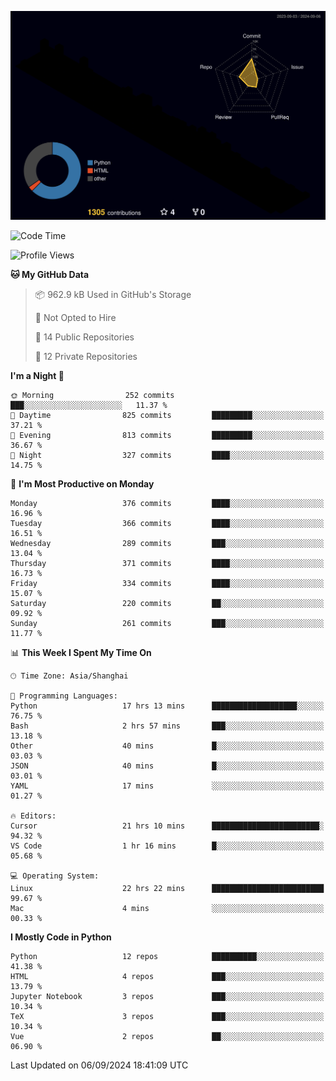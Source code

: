 <!--![](https://raw.githubusercontent.com/BorisYang326/BorisYang326/output/github-contribution-grid-snake-dark.svg) -->
![](./profile-3d-contrib/profile-night-rainbow.svg)
<!--START_SECTION:waka-->
![Code Time](http://img.shields.io/badge/Code%20Time-431%20hrs%2047%20mins-blue)

![Profile Views](http://img.shields.io/badge/Profile%20Views-21-blue)

**🐱 My GitHub Data** 

> 📦 962.9 kB Used in GitHub's Storage 
 > 
> 🚫 Not Opted to Hire
 > 
> 📜 14 Public Repositories 
 > 
> 🔑 12 Private Repositories 
 > 
**I'm a Night 🦉** 

```text
🌞 Morning                252 commits         ███░░░░░░░░░░░░░░░░░░░░░░   11.37 % 
🌆 Daytime                825 commits         █████████░░░░░░░░░░░░░░░░   37.21 % 
🌃 Evening                813 commits         █████████░░░░░░░░░░░░░░░░   36.67 % 
🌙 Night                  327 commits         ████░░░░░░░░░░░░░░░░░░░░░   14.75 % 
```
📅 **I'm Most Productive on Monday** 

```text
Monday                   376 commits         ████░░░░░░░░░░░░░░░░░░░░░   16.96 % 
Tuesday                  366 commits         ████░░░░░░░░░░░░░░░░░░░░░   16.51 % 
Wednesday                289 commits         ███░░░░░░░░░░░░░░░░░░░░░░   13.04 % 
Thursday                 371 commits         ████░░░░░░░░░░░░░░░░░░░░░   16.73 % 
Friday                   334 commits         ████░░░░░░░░░░░░░░░░░░░░░   15.07 % 
Saturday                 220 commits         ██░░░░░░░░░░░░░░░░░░░░░░░   09.92 % 
Sunday                   261 commits         ███░░░░░░░░░░░░░░░░░░░░░░   11.77 % 
```


📊 **This Week I Spent My Time On** 

```text
🕑︎ Time Zone: Asia/Shanghai

💬 Programming Languages: 
Python                   17 hrs 13 mins      ███████████████████░░░░░░   76.75 % 
Bash                     2 hrs 57 mins       ███░░░░░░░░░░░░░░░░░░░░░░   13.18 % 
Other                    40 mins             █░░░░░░░░░░░░░░░░░░░░░░░░   03.03 % 
JSON                     40 mins             █░░░░░░░░░░░░░░░░░░░░░░░░   03.01 % 
YAML                     17 mins             ░░░░░░░░░░░░░░░░░░░░░░░░░   01.27 % 

🔥 Editors: 
Cursor                   21 hrs 10 mins      ████████████████████████░   94.32 % 
VS Code                  1 hr 16 mins        █░░░░░░░░░░░░░░░░░░░░░░░░   05.68 % 

💻 Operating System: 
Linux                    22 hrs 22 mins      █████████████████████████   99.67 % 
Mac                      4 mins              ░░░░░░░░░░░░░░░░░░░░░░░░░   00.33 % 
```

**I Mostly Code in Python** 

```text
Python                   12 repos            ██████████░░░░░░░░░░░░░░░   41.38 % 
HTML                     4 repos             ███░░░░░░░░░░░░░░░░░░░░░░   13.79 % 
Jupyter Notebook         3 repos             ███░░░░░░░░░░░░░░░░░░░░░░   10.34 % 
TeX                      3 repos             ███░░░░░░░░░░░░░░░░░░░░░░   10.34 % 
Vue                      2 repos             ██░░░░░░░░░░░░░░░░░░░░░░░   06.90 % 
```




 Last Updated on 06/09/2024 18:41:09 UTC
<!--END_SECTION:waka-->
